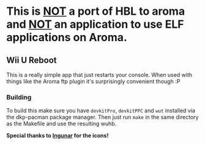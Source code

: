 # This is <u>NOT</u> a port of HBL to aroma and <u>NOT</u> an application to use ELF applications on Aroma.

## Wii U Reboot

This is a really simple app that just restarts your console. When used with things like the Aroma ftp plugin it's surprisingly convenient though :P

### Building

To build this make sure you have `devkitPro`, `devkitPPC` and `wut` installed via the dkp-pacman package manager. Then just run `make` in the same directory as the Makefile and use the resulting wuhb.

**Special thanks to [Ingunar](https://github.com/Ingunar) for the icons!**
